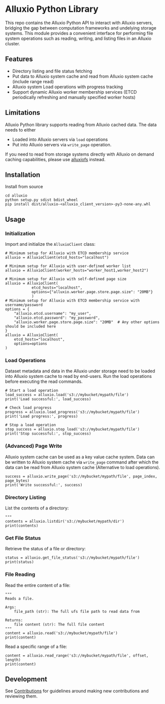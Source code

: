 # Alluxio Python Library

This repo contains the Alluxio Python API to interact with Alluxio servers, bridging the gap between computation frameworks and undelying storage systems. This module provides a convenient interface for performing file system operations such as reading, writing, and listing files in an Alluxio cluster.

## Features

- Directory listing and file status fetching
- Put data to Alluxio system cache and read from Alluxio system cache (include range read)
- Alluxio system Load operations with progress tracking
- Support dynamic Alluxio worker membership services (ETCD periodically refreshing and manually specified worker hosts)

## Limitations

Alluxio Python library supports reading from Alluxio cached data.
The data needs to either
- Loaded into Alluxio servers via `load` operations
- Put into Alluxio servers via `write_page` operation.

If you need to read from storage systems directly with Alluxio on demand caching capabilities,
please use [alluxiofs](https://github.com/fsspec/alluxiofs) instead.

## Installation

Install from source
```
cd alluxio
python setup.py sdist bdist_wheel
pip install dist/alluxio-<alluxio_client_version>-py3-none-any.whl
```

## Usage

### Initialization
Import and initialize the `AlluxioClient` class:
```
# Minimum setup for Alluxio with ETCD membership service
alluxio = AlluxioClient(etcd_hosts="localhost")

# Minimum setup for Alluxio with user-defined worker list
alluxio = AlluxioClient(worker_hosts="worker_host1,worker_host2")

# Minimum setup for Alluxio with self-defined page size
alluxio = AlluxioClient(
            etcd_hosts="localhost",
            options={"alluxio.worker.page.store.page.size": "20MB"}
            )
# Minimum setup for Alluxio with ETCD membership service with username/password
options = {
    "alluxio.etcd.username": "my_user",
    "alluxio.etcd.password": "my_password",
    "alluxio.worker.page.store.page.size": "20MB"  # Any other options should be included here
}
alluxio = AlluxioClient(
    etcd_hosts="localhost",
    options=options
)
```

### Load Operations
Dataset metadata and data in the Alluxio under storage need to be loaded into Alluxio system cache
to read by end-users. Run the load operations before executing the read commands.
```
# Start a load operation
load_success = alluxio.load('s3://mybucket/mypath/file')
print('Load successful:', load_success)

# Check load progress
progress = alluxio.load_progress('s3://mybucket/mypath/file')
print('Load progress:', progress)

# Stop a load operation
stop_success = alluxio.stop_load('s3://mybucket/mypath/file')
print('Stop successful:', stop_success)
```

### (Advanced) Page Write
Alluxio system cache can be used as a key value cache system.
Data can be written to Alluxio system cache via `write_page` command
after which the data can be read from Alluxio system cache (Alternative to load operations).

```
success = alluxio.write_page('s3://mybucket/mypath/file', page_index, page_bytes)
print('Write successful:', success)
```

### Directory Listing
List the contents of a directory:
```
"""
contents = alluxio.listdir('s3://mybucket/mypath/dir')
print(contents)
```

### Get File Status
Retrieve the status of a file or directory:
```
status = alluxio.get_file_status('s3://mybucket/mypath/file')
print(status)
```

### File Reading
Read the entire content of a file:
```
"""
Reads a file.

Args:
    file_path (str): The full ufs file path to read data from

Returns:
    file content (str): The full file content
"""
content = alluxio.read('s3://mybucket/mypath/file')
print(content)
```
Read a specific range of a file:
```
content = alluxio.read_range('s3://mybucket/mypath/file', offset, length)
print(content)
```

## Development

See [Contributions](CONTRIBUTING.md) for guidelines around making new contributions and reviewing them.
